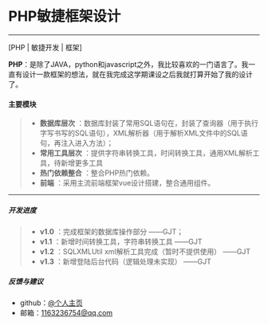 # PHP敏捷框架设计

-------------------

[PHP | 敏捷开发 | 框架] 

**PHP**：是除了JAVA，python和javascript之外，我比较喜欢的一门语言了。我一直有设计一款框架的想法，就在我完成这学期课设之后我就打算开始了我的设计了。
####  主要模块
>- **数据库层次** ：数据库封装了常用SQL语句在，封装了查询器（用于执行字写书写的SQL语句），XML解析器（用于解析XML文件中的SQL语句，再注入进入方法）；
>- **常用工具层次** ：提供字符串转换工具，时间转换工具，通用XML解析工具，待新增更多工具
>- **热门依赖整合** ：整合PHP热门依赖。
>- **前端** ：采用主流前端框架vue设计搭建，整合通用组件。

-------------------

##### 开发进度
>- **v1.0** ：完成框架的数据库操作部分   ——GJT；
>- **v1.1** ：新增时间转换工具，字符串转换工具 ——GJT
>- **v1.2** ：SQLXMLUtil xml解析工具完成（暂时不提供使用） ——GJT
>- **v1.3** ：新增登陆后台代码（逻辑处理未实现） ——GJT


##### 反馈与建议
- github：[@个人主页](https://github.com/1163236754)
- 邮箱：<1163236754@qq.com>